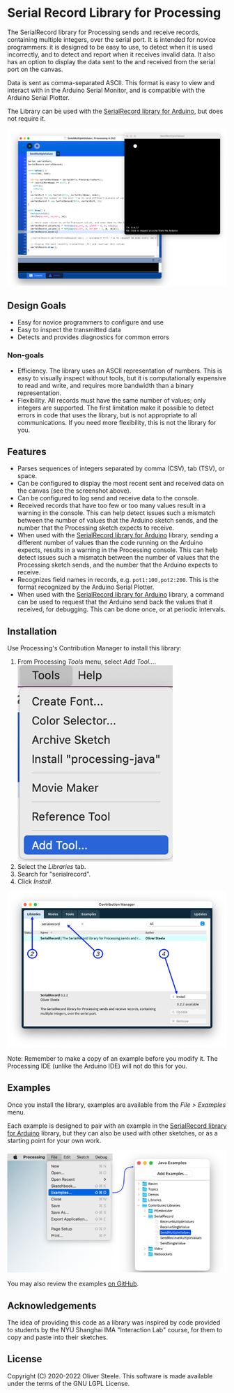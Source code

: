 # Serial Record Library for Processing

The SerialRecord library for Processing sends and receive records, containing
multiple integers, over the serial port. It is intended for novice programmers:
it is designed to be easy to use, to detect when it is used incorrectly, and to
detect and report when it receives invalid data. It also has an option to
display the data sent to the and received from the serial port on the canvas.

Data is sent as comma-separated ASCII. This format is easy to view and interact
with in the Arduino Serial Monitor, and is compatible with the Arduino Serial
Plotter.

The Library can be used with the [SerialRecord library for Arduino], but does
not require it.

![](docs/screenshot.png "Screenshot")

[SerialRecord library for Arduino]: https://osteele.github.io/Arduino_SerialRecord/

## Design Goals

- Easy for novice programmers to configure and use
- Easy to inspect the transmitted data
- Detects and provides diagnostics for common errors

### Non-goals

- Efficiency. The library uses an ASCII representation of numbers. This is easy
  to visually inspect without tools, but it is computationally expensive to read
  and write, and requires more bandwidth than a binary representation.
- Flexibility. All records must have the same number of values; only integers
  are supported. The first limitation make it possible to detect errors in code
  that uses the library, but is not appropriate to all communications. If you
  need more flexibility, this is not the library for you.

## Features

- Parses sequences of integers separated by comma (CSV), tab (TSV), or space.
- Can be configured to display the most recent sent and received data on the
  canvas (see the screenshot above).
- Can be configured to log send and receive data to the console.
- Received records that have too few or too many values result in a warning in
  the console. This can help detect issues such a mismatch between the number of
  values that the Arduino sketch sends, and the number that the Processing
  sketch expects to receive.
- When used with the [SerialRecord library for Arduino] library, sending a
  different number of values than the code running on the Arduino expects,
  results in a warning in the Processing console. This can help detect issues
  such a mismatch between the number of values that the Processing sketch sends,
  and the number that the Arduino expects to receive.
- Recognizes field names in records, e.g. `pot1:100,pot2:200`. This is the
  format recognized by the Arduino Serial Plotter.
- When used with the [SerialRecord library for Arduino] library, a command can
  be used to request that the Arduino send back the values that it received, for
  debugging. This can be done once, or at periodic intervals.

## Installation

Use Processing's Contribution Manager to install this library:

1. From Processing *Tools* menu, select *Add Tool…*. ![](docs/add-tool-menu-item.png)
2. Select the *Libraries* tab.
3. Search for "serialrecord".
4. Click *Install*.

![](docs/processing-library-manager.png)

Note: Remember to make a copy of an example before you modify it. The Processing
IDE (unlike the Arduino IDE) will not do this for you.

## Examples

Once you install the library, examples are available from the *File > Examples*
menu.

Each example is designed to pair with an example in the [SerialRecord library
for Arduino] library, but they can also be used with other sketches, or as a
starting point for your own work.

![](docs/processing-examples.png)

You may also review the examples [on
GitHub](https://github.com/osteele/Processing_SerialRecord/tree/main/examples).

## Acknowledgements

The idea of providing this code as a library was inspired by code provided to
students by the NYU Shanghai IMA "Interaction Lab" course, for them to copy and
paste into their sketches.

## License

Copyright (C) 2020-2022 Oliver Steele. This software is made available under the
terms of the GNU LGPL License.
